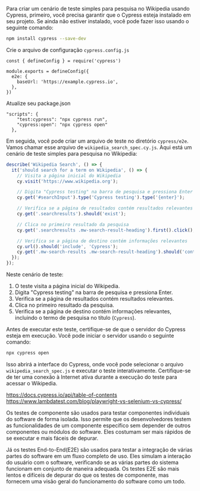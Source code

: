 Para criar um cenário de teste simples para pesquisa no Wikipedia usando Cypress, primeiro, você precisa garantir que o Cypress esteja instalado em seu projeto. Se ainda não estiver instalado, você pode fazer isso usando o seguinte comando:

```bash
npm install cypress --save-dev
```

Crie o arquivo de configuração `cypress.config.js`

```
const { defineConfig } = require('cypress')

module.exports = defineConfig({
  e2e: {
    baseUrl: 'https://example.cypress.io',
  },
})
```

Atualize seu package.json

``````
"scripts": {
    "test:cypress": "npx cypress run",
    "cypress:open": "npx cypress open"
  },
``````

Em seguida, você pode criar um arquivo de teste no diretório `cypress/e2e`. Vamos chamar esse arquivo de `wikipedia_search_spec.cy.js`. Aqui está um cenário de teste simples para pesquisa no Wikipedia:

```javascript
describe('Wikipedia Search', () => {
  it('should search for a term on Wikipedia', () => {
    // Visita a página inicial do Wikipedia
    cy.visit('https://www.wikipedia.org');

    // Digita "Cypress testing" na barra de pesquisa e pressiona Enter
    cy.get('#searchInput').type('Cypress testing').type('{enter}');

    // Verifica se a página de resultados contém resultados relevantes
    cy.get('.searchresults').should('exist');

    // Clica no primeiro resultado da pesquisa
    cy.get('.searchresults .mw-search-result-heading').first().click();

    // Verifica se a página de destino contém informações relevantes
    cy.url().should('include', 'Cypress');
    cy.get('.mw-search-results .mw-search-result-heading').should('contain', 'Cypress');
  });
});

```

Neste cenário de teste:

1. O teste visita a página inicial do Wikipedia.
2. Digita "Cypress testing" na barra de pesquisa e pressiona Enter.
3. Verifica se a página de resultados contém resultados relevantes.
4. Clica no primeiro resultado da pesquisa.
5. Verifica se a página de destino contém informações relevantes, incluindo o termo de pesquisa no título (`Cypress`).

Antes de executar este teste, certifique-se de que o servidor do Cypress esteja em execução. Você pode iniciar o servidor usando o seguinte comando:

```bash
npx cypress open
```

Isso abrirá a interface do Cypress, onde você pode selecionar o arquivo `wikipedia_search_spec.js` e executar o teste interativamente. Certifique-se de ter uma conexão à Internet ativa durante a execução do teste para acessar o Wikipedia.

https://docs.cypress.io/api/table-of-contents
https://www.lambdatest.com/blog/playwright-vs-selenium-vs-cypress/

Os testes de componente são usados para testar componentes individuais do software de forma isolada. Isso permite que os desenvolvedores testem as funcionalidades de um componente específico sem depender de outros componentes ou módulos do software. Eles costumam ser mais rápidos de se executar e mais fáceis de depurar.

Já os testes End-to-End(E2E) são usados para testar a integração de várias partes do software em um fluxo completo de uso. Eles simulam a interação do usuário com o software, verificando se as várias partes do sistema funcionam em conjunto de maneira adequada. Os testes E2E são mais lentos e difíceis de depurar do que os testes de componente, mas fornecem uma visão geral do funcionamento do software como um todo.
